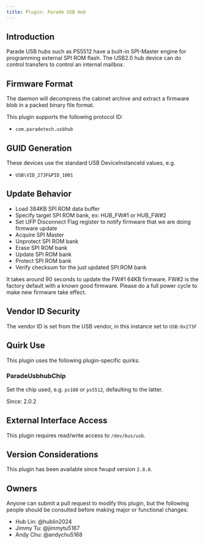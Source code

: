 ```yaml
---
title: Plugin: Parade USB Hub
---
```


## Introduction

Parade USB hubs such as PS5512 have a built-in SPI-Master engine for programming external SPI ROM
flash. The USB2.0 hub device can do control transfers to control an internal mailbox.

## Firmware Format

The daemon will decompress the cabinet archive and extract a firmware blob in a packed binary file
format.

This plugin supports the following protocol ID:

* `com.paradetech.usbhub`

## GUID Generation

These devices use the standard USB DeviceInstanceId values, e.g.

* `USB\VID_273F&PID_1001`

## Update Behavior

* Load 384KB SPI ROM data buffer
* Specify target SPI ROM bank, ex: HUB_FW#1 or HUB_FW#2
* Set UFP Disconnect Flag register to notify firmware that we are doing firmware update
* Acquire SPI Master
* Unprotect SPI ROM bank
* Erase SPI ROM bank
* Update SPI ROM bank
* Protect SPI ROM bank
* Verify checksum for the just updated SPI ROM bank

It takes around 90 seconds to update the FW#1 64KB firmware.
FW#2 is the factory default with a known good firmware.
Please do a full power cycle to make new firmware take effect.

## Vendor ID Security

The vendor ID is set from the USB vendor, in this instance set to `USB:0x273F`

## Quirk Use

This plugin uses the following plugin-specific quirks:

### ParadeUsbhubChip

Set the chip used, e.g. `ps188` or `ps5512`, defaulting to the latter.

Since: 2.0.2

## External Interface Access

This plugin requires read/write access to `/dev/bus/usb`.

## Version Considerations

This plugin has been available since fwupd version `2.0.0`.

## Owners

Anyone can submit a pull request to modify this plugin, but the following people should be
consulted before making major or functional changes:

* Hub Lin: @hublin2024
* Jimmy Tu: @jimmytu5167
* Andy Chu: @andychu5168
